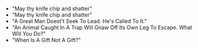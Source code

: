 * "May thy knife chip and shatter"
* "May thy knife chip and shatter"
* "A Great Man Doest't Seek To Lead. He's Called To It."
* "An Animal Caught In A Trap Will Gnaw Off Its Own Leg To Escape. What Will You Do?"
* "When Is A Gift Not A Gift?"
